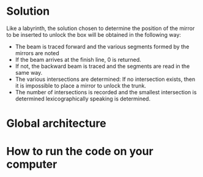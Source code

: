 # Solution


Like a labyrinth, the solution chosen to determine the position of the mirror to be inserted to unlock the box will be obtained in the following way:

- The beam is traced forward and the various segments formed by the mirrors are noted
- If the beam arrives at the finish line, 0 is returned.
- If not, the backward beam is traced and the segments are read in the same way.
- The various intersections are determined: If no intersection exists, then it is impossible to place a mirror to unlock the trunk.
- The number of intersections is recorded and the smallest intersection is determined lexicographically speaking is determined.

# Global architecture


# How to run the code on your computer

